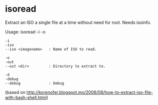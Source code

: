  
isoread
=======

Extract an ISO a single file at a time without need for root. Needs isoinfo.
 
Usage: isoread -i <file> -o <outdir>
 
    -i
    -iso
    --iso <imagename>   : Name of ISO to read.

    -o
    -out
    --out <dir>         : Directory to extract to.

    -d
    -debug
    --debug             : Debug

(based on http://korenofer.blogspot.mx/2008/08/how-to-extract-iso-file-with-bash-shell.html)
